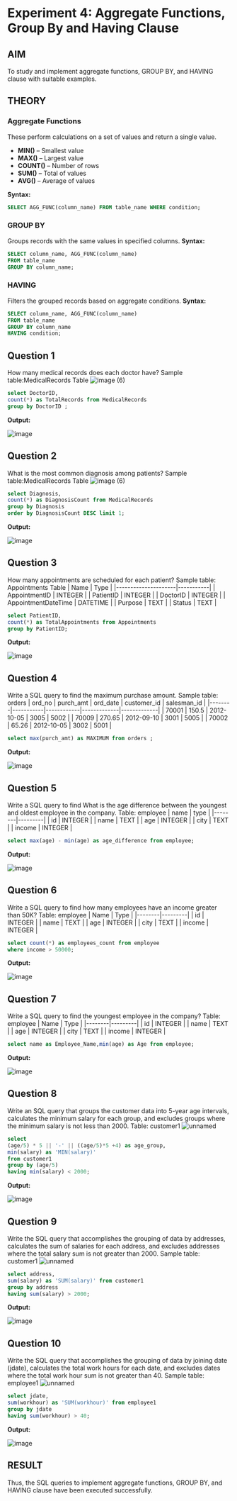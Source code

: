 # Experiment 4: Aggregate Functions, Group By and Having Clause

## AIM
To study and implement aggregate functions, GROUP BY, and HAVING clause with suitable examples.

## THEORY

### Aggregate Functions
These perform calculations on a set of values and return a single value.

- **MIN()** – Smallest value  
- **MAX()** – Largest value  
- **COUNT()** – Number of rows  
- **SUM()** – Total of values  
- **AVG()** – Average of values

**Syntax:**
```sql
SELECT AGG_FUNC(column_name) FROM table_name WHERE condition;
```
### GROUP BY
Groups records with the same values in specified columns.
**Syntax:**
```sql
SELECT column_name, AGG_FUNC(column_name)
FROM table_name
GROUP BY column_name;
```
### HAVING
Filters the grouped records based on aggregate conditions.
**Syntax:**
```sql
SELECT column_name, AGG_FUNC(column_name)
FROM table_name
GROUP BY column_name
HAVING condition;
```

**Question 1**
--
How many medical records does each doctor have?
Sample table:MedicalRecords Table
![image (6)](https://github.com/user-attachments/assets/b2acc02d-4342-4cfa-bf94-951f79b956b5)

```sql
select DoctorID,
count(*) as TotalRecords from MedicalRecords 
group by DoctorID ;
```

**Output:**

![image](https://github.com/user-attachments/assets/bf623453-05a2-4ed5-940f-5bd4bfeda8b8)

**Question 2**
---
What is the most common diagnosis among patients?
Sample table:MedicalRecords Table
![image (6)](https://github.com/user-attachments/assets/e1cd5ca0-f32a-4bfa-b8f1-721a1040413f)

```sql
select Diagnosis,
count(*) as DiagnosisCount from MedicalRecords 
group by Diagnosis
order by DiagnosisCount DESC limit 1;
```

**Output:**

![image](https://github.com/user-attachments/assets/e0616024-de48-42a3-8469-672427bca55e)

**Question 3**
---
How many appointments are scheduled for each patient?
Sample table: Appointments Table
| Name                | Type      |
|---------------------|-----------|
| AppointmentID       | INTEGER   |
| PatientID           | INTEGER   |
| DoctorID            | INTEGER   |
| AppointmentDateTime | DATETIME  |
| Purpose             | TEXT      |
| Status              | TEXT      |

```sql
select PatientID,
count(*) as TotalAppointments from Appointments 
group by PatientID;
```

**Output:**

![image](https://github.com/user-attachments/assets/bc46b97a-3ccc-4297-b39f-7daaa9f305b4)

**Question 4**
---
Write a SQL query to find the maximum purchase amount.
Sample table: orders
| ord_no | purch_amt | ord_date   | customer_id | salesman_id |
|--------|-----------|------------|-------------|-------------|
| 70001  | 150.5     | 2012-10-05 | 3005        | 5002        |
| 70009  | 270.65    | 2012-09-10 | 3001        | 5005        |
| 70002  | 65.26     | 2012-10-05 | 3002        | 5001        |


```sql
select max(purch_amt) as MAXIMUM from orders ;
```

**Output:**

![image](https://github.com/user-attachments/assets/cae62290-7132-42b4-ab7c-794633ceb87f)

**Question 5**
---
Write a SQL query to find What is the age difference between the youngest and oldest employee in the company.
Table: employee
| name   | type    |
|--------|---------|
| id     | INTEGER |
| name   | TEXT    |
| age    | INTEGER |
| city   | TEXT    |
| income | INTEGER |

```sql
select max(age) - min(age) as age_difference from employee;
```

**Output:**

![image](https://github.com/user-attachments/assets/6f177a35-175f-42ee-b154-28de541a6c4a)

**Question 6**
---
Write a SQL query to find how many employees have an income greater than 50K?
Table: employee
| Name   | Type    |
|--------|---------|
| id     | INTEGER |
| name   | TEXT    |
| age    | INTEGER |
| city   | TEXT    |
| income | INTEGER |

```sql
select count(*) as employees_count from employee 
where income > 50000;
```

**Output:**

![image](https://github.com/user-attachments/assets/727c55d0-e5ff-46d6-bab2-345b8a696e28)

**Question 7**
---
Write a SQL query to find the youngest employee in the company?
Table: employee
| Name   | Type    |
|--------|---------|
| id     | INTEGER |
| name   | TEXT    |
| age    | INTEGER |
| city   | TEXT    |
| income | INTEGER |


```sql
select name as Employee_Name,min(age) as Age from employee;
```

**Output:**

![image](https://github.com/user-attachments/assets/5c75e99d-1472-453a-984a-ae5856d5297f)

**Question 8**
---
Write an SQL query that groups the customer data into 5-year age intervals, calculates the minimum salary for each group, and excludes groups where the minimum salary is not less than 2000.
Table: customer1
![unnamed](https://github.com/user-attachments/assets/ad339d4a-b6ff-43e6-b492-d2e77bc5552c)

```sql
select 
(age/5) * 5 || '-' || ((age/5)*5 +4) as age_group,
min(salary) as 'MIN(salary)'
from customer1
group by (age/5) 
having min(salary) < 2000;
```

**Output:**

![image](https://github.com/user-attachments/assets/e69e7a68-df95-4354-b24e-002fec148c9f)

**Question 9**
---
Write the SQL query that accomplishes the grouping of data by addresses, calculates the sum of salaries for each address, and excludes addresses where the total salary sum is not greater than 2000.
Sample table: customer1
![unnamed](https://github.com/user-attachments/assets/92695009-3199-4b2e-a162-e5c24ea8e455)

```sql
select address,
sum(salary) as 'SUM(salary)' from customer1
group by address
having sum(salary) > 2000;
```

**Output:**

![image](https://github.com/user-attachments/assets/76aa88be-4e23-413c-9e03-ad61bc283d51)

**Question 10**
---
Write the SQL query that accomplishes the grouping of data by joining date (jdate), calculates the total work hours for each date, and excludes dates where the total work hour sum is not greater than 40.
Sample table: employee1
![unnamed](https://github.com/user-attachments/assets/24d67d96-19c0-469a-94eb-0b61ee884492)

```sql
select jdate,
sum(workhour) as 'SUM(workhour)' from employee1
group by jdate
having sum(workhour) > 40;
```

**Output:**

![image](https://github.com/user-attachments/assets/4c64d457-19d8-472f-a924-10445a04ccc5)


## RESULT
Thus, the SQL queries to implement aggregate functions, GROUP BY, and HAVING clause have been executed successfully.
